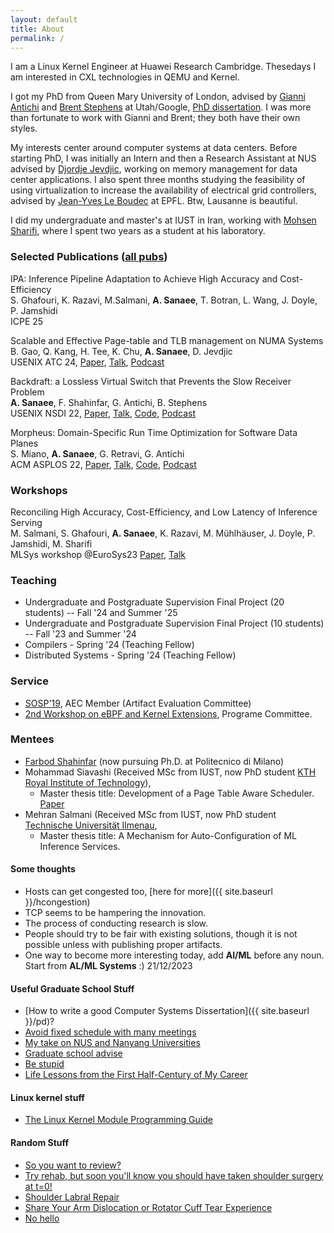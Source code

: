 ```yaml
---
layout: default
title: About
permalink: /
---
```


I am a Linux Kernel Engineer at Huawei Research Cambridge. Thesedays I am interested in CXL technologies in QEMU and Kernel.

I got my PhD from Queen Mary University of London, advised by [Gianni Antichi](https://gianniantichi.github.io/) and [Brent Stephens](https://www.cs.utah.edu/~brent/) at Utah/Google, [PhD dissertation](https://qmro.qmul.ac.uk/xmlui/handle/123456789/102618). I was more than fortunate to work with Gianni and Brent; they both have their own styles.  

My interests center around computer systems at data centers. Before starting PhD, I was initially an Intern and then a Research Assistant at NUS advised by [Djordje Jevdjic](https://www.comp.nus.edu.sg/cs/people/jevdjic/), working on memory management for data center applications. I also spent three months studying the feasibility of using virtualization to increase the availability of electrical grid controllers, advised by [Jean-Yves Le Boudec](https://people.epfl.ch/jean-yves.leboudec) at EPFL. Btw, Lausanne is beautiful.

I did my undergraduate and master's at IUST in Iran, working with [Mohsen Sharifi](https://webpages.iust.ac.ir/msharifi/), where I spent two years as a student at his laboratory.

### Selected Publications ([all pubs](https://scholar.google.com/citations?user=SKU_VGgAAAAJ&hl=en))
IPA: Inference Pipeline Adaptation to Achieve High Accuracy and Cost-Efficiency  
S. Ghafouri, K. Razavi, M.Salmani, **A. Sanaee**, T. Botran, L. Wang, J. Doyle, P. Jamshidi  
ICPE 25

Scalable and Effective Page-table and TLB management on NUMA Systems  
B. Gao, Q. Kang, H. Tee, K. Chu, **A. Sanaee**, D. Jevdjic  
USENIX ATC 24, [Paper](https://www.usenix.org/conference/atc24/presentation/gao-bin-scalable), [Talk](https://youtu.be/SpS0VrDa8nc), [Podcast]()  

Backdraft: a Lossless Virtual Switch that Prevents the Slow Receiver Problem  
**A. Sanaee**, F. Shahinfar, G. Antichi, B. Stephens  
USENIX NSDI 22, [Paper](https://www.usenix.org/system/files/nsdi22-paper-sanaee.pdf), [Talk](https://youtu.be/ovUH3Yjl37o), [Code](https://youtu.be/ovUH3Yjl37o), [Podcast](https://open.spotify.com/episode/2ZNlLrHgqFxPIx2Rl6uUv3?si=6d7e66f9f7dc429d)  

Morpheus: Domain-Specific Run Time Optimization for Software Data Planes  
S. Miano, **A. Sanaee**, G. Retravi, G. Antichi  
ACM ASPLOS 22, [Paper](https://dl.acm.org/doi/10.1145/3503222.3507769), [Talk](https://youtu.be/PDUVUv39CUQ), [Code](https://github.com/Morpheus-compiler/Morpheus), [Podcast](https://open.spotify.com/episode/1rcRS9GwOcpUtxn7GJv4K7?si=c6e872acbe654ce0)  

### Workshops

Reconciling High Accuracy, Cost-Efficiency, and Low Latency of Inference Serving  
M. Salmani, S. Ghafouri, **A. Sanaee**, K. Razavi, M. Mühlhäuser, J. Doyle, P. Jamshidi, M. Sharifi    
MLSys workshop @EuroSys23 [Paper](https://dl.acm.org/doi/abs/10.1145/3578356.3592578), [Talk](https://www.youtube.com/watch?v=sVbLuNO-25o) 

### Teaching
- Undergraduate and Postgraduate Supervision Final Project (20 students) -- Fall '24 and Summer '25    
- Undergraduate and Postgraduate Supervision Final Project (10 students) -- Fall '23 and Summer '24
- Compilers - Spring '24 (Teaching Fellow)
- Distributed Systems - Spring '24 (Teaching Fellow)

### Service
- [SOSP'19](https://sysartifacts.github.io), AEC Member (Artifact Evaluation Committee)
- [2nd Workshop on eBPF and Kernel Extensions](https://conferences.sigcomm.org/sigcomm/2024/workshop/ebpf/), Programe Committee.

### Mentees
- [Farbod Shahinfar](https://fshahinfar1.github.io/) (now pursuing Ph.D. at Politecnico di Milano)  
- Mohammad Siavashi (Received MSc from IUST, now PhD student [KTH Royal Institute of Technology](https://www.kth.se/)),
  - Master thesis title: Development of a Page Table Aware Scheduler. [Paper]()  
- Mehran Salmani (Received MSc from IUST, now PhD student [Technische Universität Ilmenau](), 
  - Master thesis title: A Mechanism for Auto-Configuration of ML Inference Services.  

#### Some thoughts
- Hosts can get congested too, [here for more]({{ site.baseurl }}/hcongestion)  
- TCP seems to be hampering the innovation.  
- The process of conducting research is slow.  
- People should try to be fair with existing solutions, though it is not possible unless with publishing proper artifacts.
- One way to become more interesting today, add **AI/ML** before any noun. Start from **AL/ML Systems** :) 21/12/2023  

#### Useful Graduate School Stuff
- [How to write a good Computer Systems Dissertation]({{ site.baseurl }}/pd)?
- [Avoid fixed schedule with many meetings](https://open.substack.com/pub/sanaee/p/avoid-fixed-schedule-with-many-meetings?r=gk9i&utm_campaign=post&utm_medium=web&showWelcome=true)
- [My take on NUS and Nanyang Universities](https://open.substack.com/pub/sanaee/p/my-take-on-nus-and-nanyang-universities?r=gk9i&utm_campaign=post&utm_medium=web&showWelcome=true)
- [Graduate school advise](https://parentheticallyspeaking.org/articles/us-cs-phd-faq/)
- [Be stupid](https://web.stanford.edu/~fukamit/schwartz-2008.pdf)
- [Life Lessons from the First Half-Century of My Career](https://cacm.acm.org/opinion/life-lessons-from-the-first-half-century-of-my-career/)

#### Linux kernel stuff
-  [The Linux Kernel Module Programming Guide](https://sysprog21.github.io/lkmpg/)

#### Random Stuff
- [So you want to review?](https://www.sigarch.org/hacks-to-be-a-great-reviewer/)
- [Try rehab, but soon you'll know you should have taken shoulder surgery at t=0!](https://youtu.be/2nA3mtSrWXI?si=WD42KsQHBvbA6kv2)
- [Shoulder Labral Repair](https://youtu.be/pQCYwrs9dvI?si=oxZwASBb7U0hCHSn)
- [Share Your Arm Dislocation or Rotator Cuff Tear Experience](https://forms.gle/jbRvoMD1a8SerPkRA)
- [No hello](https://nohello.net/en/)



